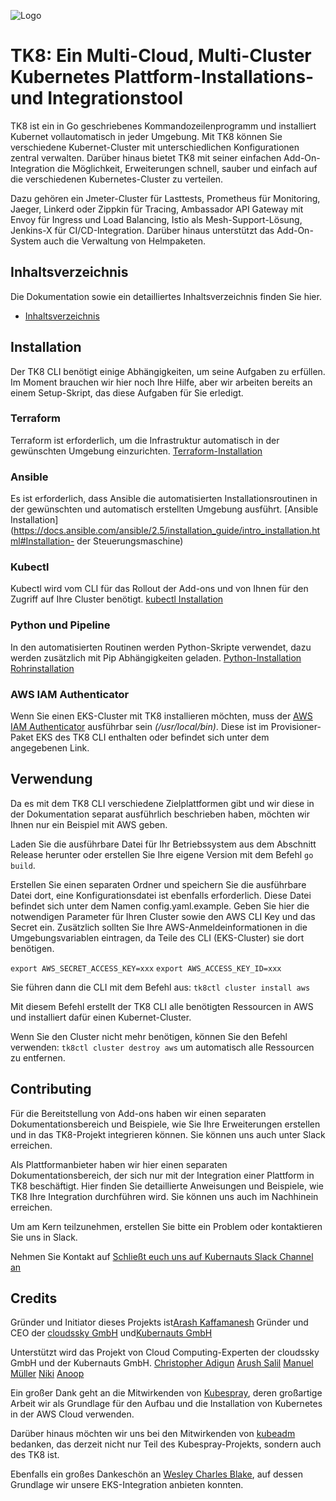 ![Logo](docs/images/tk8.png)

# TK8: Ein Multi-Cloud, Multi-Cluster Kubernetes Plattform-Installations- und Integrationstool

TK8 ist ein in Go geschriebenes Kommandozeilenprogramm und installiert Kubernet vollautomatisch in jeder Umgebung. Mit TK8 können Sie verschiedene Kubernet-Cluster mit unterschiedlichen Konfigurationen zentral verwalten. Darüber hinaus bietet TK8 mit seiner einfachen Add-On-Integration die Möglichkeit, Erweiterungen schnell, sauber und einfach auf die verschiedenen Kubernetes-Cluster zu verteilen.

Dazu gehören ein Jmeter-Cluster für Lasttests, Prometheus für Monitoring, Jaeger, Linkerd oder Zippkin für Tracing, Ambassador API Gateway mit Envoy für Ingress und Load Balancing, Istio als Mesh-Support-Lösung, Jenkins-X für CI/CD-Integration. Darüber hinaus unterstützt das Add-On-System auch die Verwaltung von Helmpaketen.

## Inhaltsverzeichnis

Die Dokumentation sowie ein detailliertes Inhaltsverzeichnis finden Sie hier.

* [Inhaltsverzeichnis](docs/de/SUMMARY.md)

## Installation

Der TK8 CLI benötigt einige Abhängigkeiten, um seine Aufgaben zu erfüllen.
Im Moment brauchen wir hier noch Ihre Hilfe, aber wir arbeiten bereits an einem Setup-Skript, das diese Aufgaben für Sie erledigt.

### Terraform

Terraform ist erforderlich, um die Infrastruktur automatisch in der gewünschten Umgebung einzurichten.
[Terraform-Installation](https://www.terraform.io/intro/getting-started/install.html)

### Ansible

Es ist erforderlich, dass Ansible die automatisierten Installationsroutinen in der gewünschten und automatisch erstellten Umgebung ausführt.
[Ansible Installation](https://docs.ansible.com/ansible/2.5/installation_guide/intro_installation.html#Installation- der Steuerungsmaschine)

### Kubectl

Kubectl wird vom CLI für das Rollout der Add-ons und von Ihnen für den Zugriff auf Ihre Cluster benötigt.
[kubectl Installation](https://kubernetes.io/docs/tasks/tools/install-kubectl/)

### Python und Pipeline

In den automatisierten Routinen werden Python-Skripte verwendet, dazu werden zusätzlich mit Pip Abhängigkeiten geladen.
[Python-Installation](https://www.python.org/downloads/)
[Rohrinstallation](https://pip.pypa.io/en/stable/installing/)

### AWS IAM Authenticator

Wenn Sie einen EKS-Cluster mit TK8 installieren möchten, muss der [AWS IAM Authenticator](https://github.com/kubernetes-sigs/aws-iam-authenticator) ausführbar sein _(/usr/local/bin)_. Diese ist im Provisioner-Paket EKS des TK8 CLI enthalten oder befindet sich unter dem angegebenen Link.

## Verwendung

Da es mit dem TK8 CLI verschiedene Zielplattformen gibt und wir diese in der Dokumentation separat ausführlich beschrieben haben, möchten wir Ihnen nur ein Beispiel mit AWS geben.

Laden Sie die ausführbare Datei für Ihr Betriebssystem aus dem Abschnitt Release herunter oder erstellen Sie Ihre eigene Version mit dem Befehl `go build`.

Erstellen Sie einen separaten Ordner und speichern Sie die ausführbare Datei dort, eine Konfigurationsdatei ist ebenfalls erforderlich. Diese Datei befindet sich unter dem Namen config.yaml.example. Geben Sie hier die notwendigen Parameter für Ihren Cluster sowie den AWS CLI Key und das Secret ein. Zusätzlich sollten Sie Ihre AWS-Anmeldeinformationen in die Umgebungsvariablen eintragen, da Teile des CLI (EKS-Cluster) sie dort benötigen.

`export AWS_SECRET_ACCESS_KEY=xxx`
`export AWS_ACCESS_KEY_ID=xxx`

Sie führen dann die CLI mit dem Befehl aus:
`tk8ctl cluster install aws`

Mit diesem Befehl erstellt der TK8 CLI alle benötigten Ressourcen in AWS und installiert dafür einen Kubernet-Cluster.

Wenn Sie den Cluster nicht mehr benötigen, können Sie den Befehl verwenden:
`tk8ctl cluster destroy aws`
um automatisch alle Ressourcen zu entfernen.

## Contributing

Für die Bereitstellung von Add-ons haben wir einen separaten Dokumentationsbereich und Beispiele, wie Sie Ihre Erweiterungen erstellen und in das TK8-Projekt integrieren können. Sie können uns auch unter Slack erreichen.

Als Plattformanbieter haben wir hier einen separaten Dokumentationsbereich, der sich nur mit der Integration einer Plattform in TK8 beschäftigt. Hier finden Sie detaillierte Anweisungen und Beispiele, wie TK8 Ihre Integration durchführen wird. Sie können uns auch im Nachhinein erreichen.

Um am Kern teilzunehmen, erstellen Sie bitte ein Problem oder kontaktieren Sie uns in Slack.

Nehmen Sie Kontakt auf
[Schließt euch uns auf Kubernauts Slack Channel an](https://kubernauts-slack-join.herokuapp.com/)

## Credits

Gründer und Initiator dieses Projekts ist[Arash Kaffamanesh](https://github.com/arashkaffamanesh) Gründer und CEO der [cloudssky GmbH](https://cloudssky.com/de/) und[Kubernauts GmbH](https://kubernauts.de/en/home/)

Unterstützt wird das Projekt von Cloud Computing-Experten der cloudssky GmbH und der Kubernauts GmbH.
[Christopher Adigun](https://github.com/infinitydon)
[Arush Salil](https://github.com/arush-sal)
[Manuel Müller](https://github.com/MuellerMH)
[Niki](https://github.com/niki-1905)
[Anoop](https://github.com/anoopl)

Ein großer Dank geht an die Mitwirkenden von [Kubespray](https://github.com/kubernetes-incubator/kubespray), deren großartige Arbeit wir als Grundlage für den Aufbau und die Installation von Kubernetes in der AWS Cloud verwenden.

Darüber hinaus möchten wir uns bei den Mitwirkenden von [kubeadm](https://github.com/kubernetes/kubernetes/tree/master/cmd/kubeadm) bedanken, das derzeit nicht nur Teil des Kubespray-Projekts, sondern auch des TK8 ist.

Ebenfalls ein großes Dankeschön an [Wesley Charles Blake](https://github.com/WesleyCharlesBlake), auf dessen Grundlage wir unsere EKS-Integration anbieten konnten.

